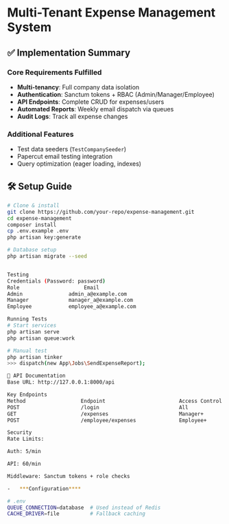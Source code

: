 # Multi-Tenant Expense Management System

## ✅ Implementation Summary
### Core Requirements Fulfilled
- **Multi-tenancy**: Full company data isolation
- **Authentication**: Sanctum tokens + RBAC (Admin/Manager/Employee)
- **API Endpoints**: Complete CRUD for expenses/users
- **Automated Reports**: Weekly email dispatch via queues
- **Audit Logs**: Track all expense changes

### Additional Features
- Test data seeders (`TestCompanySeeder`)
- Papercut email testing integration
- Query optimization (eager loading, indexes)

## 🛠️ Setup Guide
```bash
# Clone & install
git clone https://github.com/your-repo/expense-management.git
cd expense-management
composer install
cp .env.example .env
php artisan key:generate

# Database setup
php artisan migrate --seed


Testing
Credentials (Password: password)
Role	                 Email
Admin	            admin_a@example.com
Manager	            manager_a@example.com
Employee	        employee_a@example.com

Running Tests
# Start services
php artisan serve
php artisan queue:work

# Manual test
php artisan tinker
>>> dispatch(new App\Jobs\SendExpenseReport);

📡 API Documentation
Base URL: http://127.0.0.1:8000/api

Key Endpoints
Method	                Endpoint	                    Access Control
POST	                /login	                        All
GET	                    /expenses	                    Manager+
POST	                /employee/expenses	            Employee+

Security
Rate Limits:

Auth: 5/min

API: 60/min

Middleware: Sanctum tokens + role checks

-   ***Configuration****

# .env
QUEUE_CONNECTION=database  # Used instead of Redis
CACHE_DRIVER=file          # Fallback caching